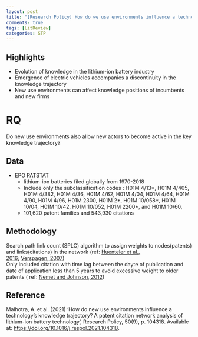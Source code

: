 ```yaml
---
layout: post
title: "[Research Policy] How do we use environments influence a technology's knowledge trajectory? A Patent citation network analysis of lithium-ion battery technology"
comments: true
tags: [LitReview]
categories: STP
---
```


## Highlights
* Evolution of knowledge in the lithium-ion battery industry 
* Emergence of electric vehicles accompanies a discontinuity in the knowledge trajectory 
* New use environments can affect knowledge positions of incumbents and new firms 

# RQ 
Do new use environments also allow new actors to become active in the key knowledge trajectory?

## Data
* EPO PATSTAT  
	* lithium-ion batteries filed globally from 1970-2018
	* Include only the subclassification codes : H01M 4/13*, H01M 4/405, H01M 4/382, H01M 4/36, H01M 4/62, H01M 4/04, H01M 4/64, H01M 4/90, H01M 4/96, H01M 2300, H01M 2*, H01M 10/058*, H01M 10/04, H01M 10/42, H01M 10/052, H01M 2200*, and H01M 10/60,
	* 101,620 patent families and 543,930 citations

## Methodology
Search path link count (SPLC) algorithm to assign weights to nodes(patents) and links(citations) in the network (ref: [Huenteler et al., 2016](https://www.sciencedirect.com/science/article/pii/S0048733321001190#bib0044); [Verspagen, 2007](https://www.sciencedirect.com/science/article/pii/S0048733321001190#bib0081))  
Only included citation with time lag between the dayte of publication and  date of application less than 5 years to avoid excessive weight to older patents ( ref: [Nemet and Johnson, 2012](https://www.sciencedirect.com/science/article/pii/S0048733321001190#bib0060))



## Reference 
Malhotra, A. et al. (2021) ‘How do new use environments influence a technology’s knowledge trajectory? A patent citation network analysis of lithium-ion battery technology’, Research Policy, 50(9), p. 104318. Available at: https://doi.org/10.1016/j.respol.2021.104318.
